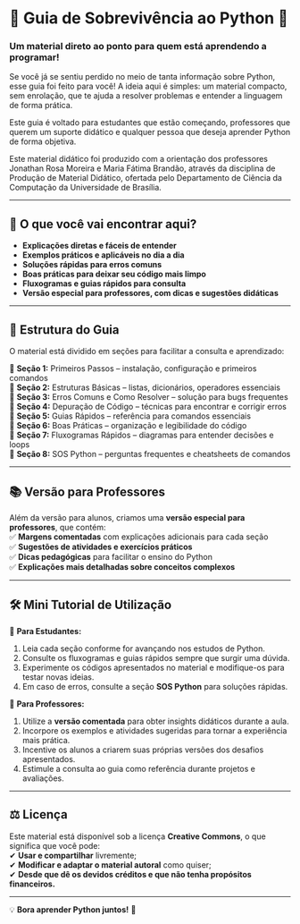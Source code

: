 # 🐍 Guia de Sobrevivência ao Python 📖  

### **Um material direto ao ponto para quem está aprendendo a programar!**

Se você já se sentiu perdido no meio de tanta informação sobre Python, esse guia foi feito para você! A ideia aqui é simples: um material compacto, sem enrolação, que te ajuda a resolver problemas e entender a linguagem de forma prática.  

Este guia é voltado para estudantes que estão começando, professores que querem um suporte didático e qualquer pessoa que deseja aprender Python de forma objetiva. 

Este material didático foi produzido com a orientação dos professores Jonathan Rosa Moreira e Maria Fátima Brandão, através da disciplina de Produção de Material Didático, ofertada pelo Departamento de Ciência da Computação da Universidade de Brasília.

---

## 📌 **O que você vai encontrar aqui?**

- **Explicações diretas e fáceis de entender**  
- **Exemplos práticos e aplicáveis no dia a dia**  
- **Soluções rápidas para erros comuns**  
- **Boas práticas para deixar seu código mais limpo**  
- **Fluxogramas e guias rápidos para consulta**  
- **Versão especial para professores, com dicas e sugestões didáticas**  

---

## 📂 **Estrutura do Guia**

O material está dividido em seções para facilitar a consulta e aprendizado:

🔹 **Seção 1:** Primeiros Passos – instalação, configuração e primeiros comandos  
🔹 **Seção 2:** Estruturas Básicas – listas, dicionários, operadores essenciais  
🔹 **Seção 3:** Erros Comuns e Como Resolver – solução para bugs frequentes  
🔹 **Seção 4:** Depuração de Código – técnicas para encontrar e corrigir erros  
🔹 **Seção 5:** Guias Rápidos – referência para comandos essenciais  
🔹 **Seção 6:** Boas Práticas – organização e legibilidade do código  
🔹 **Seção 7:** Fluxogramas Rápidos – diagramas para entender decisões e loops  
🔹 **Seção 8:** SOS Python – perguntas frequentes e cheatsheets de comandos  

---

## 📚 **Versão para Professores**

Além da versão para alunos, criamos uma **versão especial para professores**, que contém:  
✅ **Margens comentadas** com explicações adicionais para cada seção  
✅ **Sugestões de atividades e exercícios práticos**  
✅ **Dicas pedagógicas** para facilitar o ensino do Python  
✅ **Explicações mais detalhadas sobre conceitos complexos**  

---

## 🛠️ **Mini Tutorial de Utilização**

📌 **Para Estudantes:**  
1. Leia cada seção conforme for avançando nos estudos de Python.  
2. Consulte os fluxogramas e guias rápidos sempre que surgir uma dúvida.  
3. Experimente os códigos apresentados no material e modifique-os para testar novas ideias.  
4. Em caso de erros, consulte a seção **SOS Python** para soluções rápidas.

📌 **Para Professores:**  
1. Utilize a **versão comentada** para obter insights didáticos durante a aula.  
2. Incorpore os exemplos e atividades sugeridas para tornar a experiência mais prática.  
3. Incentive os alunos a criarem suas próprias versões dos desafios apresentados.  
4. Estimule a consulta ao guia como referência durante projetos e avaliações.

---

## ⚖ **Licença**

Este material está disponível sob a licença **Creative Commons**, o que significa que você pode:  
✔ **Usar e compartilhar** livremente;  
✔ **Modificar e adaptar o material autoral** como quiser;  
✔ **Desde que dê os devidos créditos e que não tenha propósitos financeiros.**  

---

💡 **Bora aprender Python juntos!** 🐍
